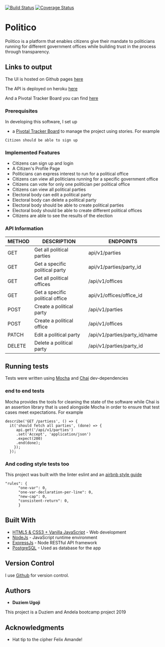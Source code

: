 [![Build Status](https://travis-ci.com/nwamugo/politico.svg?branch=ch-unit-tests-endpoints-163505632)](https://travis-ci.com/nwamugo/politico)
[![Coverage Status](https://coveralls.io/repos/github/nwamugo/politico/badge.svg?branch=ch-unit-tests-endpoints-163505632)](https://coveralls.io/github/nwamugo/politico?branch=ch-unit-tests-endpoints-163505632)

# Politico
Politico is a platform that enables citizens give their mandate to politicians running for different government offices while building trust in the process through transparency.

## Links to output

The UI is hosted on Github pages [here](https://nwamugo.github.io/politico/)

The API is deployed on heroku [here](https://warm-mesa-86525.herokuapp.com/)

And a Pivotal Tracker Board you can find [here](https://www.pivotaltracker.com/n/projects/2238916)

### Prerequisites

In developing this software, I set up

* a [Pivotal Tracker Board](https://www.pivotaltracker.com/n/projects/2238916) to manage the project using stories. For example

```
Citizen should be able to sign up
```

### Implemented Features

* Citizens can sign up and login
* A Citizen's Profile Page
* Politicians can express interest to run for a political office
* Citizens can view all politicians running for a specific government office
* Citizens can vote for only one politician per political office
* Citizens can view all political parties
* Electoral body can edit a political party
* Electoral body can delete a political party
* Electoral body should be able to create political parties
* Electoral body should be able to create different political offices
* Citizens are able to see the results of the election

### API Information

METHOD | DESCRIPTION | ENDPOINTS
-------|-------------|-----------
GET | Get all political parties | api/v1/parties
GET | Get a specific political party | api/v1/parties/party_id
GET | Get all political offices | /api/v1/offices
GET | Get a specific political office | api/v1/offices/office_id
POST | Create a political party | /api/v1/parties
POST | Create a political office | /api/v1/offices
PATCH | Edit a political party | /api/v1/parties/party_id/name
DELETE | Delete a political party | /api/v1/parties/party_id


## Running tests

Tests were written using [Mocha](https://mochajs.org) and [Chai](https://chaijs.com) dev-dependencies

### end to end tests

Mocha provides the tools for cleaning the state of the software while Chai is an assertion library that is used alongside Mocha in order to ensure that test cases meet expectations. For example

```
describe('GET /partiess', () => {
  it('should fetch all parties', (done) => {
     api.get('/api/v1/parties')
     .set('Accept', 'application/json')
     .expect(200)
     .end(done);
    });
  });
```

### And coding style tests too

This project was built with the linter eslint and an [airbnb style guide](https://github.com/airbnb/javascript)

```
"rules": {
      "one-var": 0,
      "one-var-declaration-per-line": 0,
      "new-cap": 0,
      "consistent-return": 0,
      }
```

## Built With

* [HTML5 & CSS3 + Vanilla JavaScript](http://developer.mozilla.org/en-US/docs/) - Web development
* [NodeJs](https://nodejs.org/) - JavaScript runtime environment
* [ExpressJs](https://expressjs.com) - Node RESTful API framework
* [PostgreSQL](https://www.postgresql.org/) - Used as database for the app

## Version Control

I use [Github](http://github.com/) for version control.

## Authors

* **Duziem Ugoji**


This project is a Duziem and Andela bootcamp project 2019

## Acknowledgments

* Hat tip to the cipher Felix Amande!
